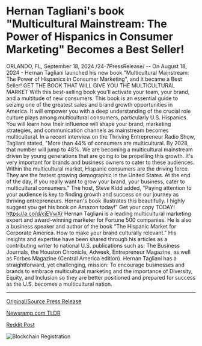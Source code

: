 # Hernan Tagliani's book "Multicultural Mainstream: The Power of Hispanics in Consumer Marketing" Becomes a Best Seller!

ORLANDO, FL, September 18, 2024 /24-7PressRelease/ -- On August 18, 2024 - Hernan Tagliani launched his new book "Multicultural Mainstream: The Power of Hispanics in Consumer Marketing", and it became a Best Seller!  GET THE BOOK THAT WILL GIVE YOU THE MULTICULTURAL MARKET With this best-selling book you'll activate your team, your brand, and a multitude of new consumers.  This book is an essential guide to seizing one of the greatest sales and brand growth opportunities in America. It will empower you with a deep understanding of the crucial role culture plays among multicultural consumers, particularly U.S. Hispanics. You will learn how their influence will shape your brand, marketing strategies, and communication channels as mainstream becomes multicultural.  In a recent interview on the Thriving Entrepreneur Radio Show, Tagliani stated, "More than 44% of consumers are multicultural. By 2028, that number will jump to 48%. We are becoming a multicultural mainstream driven by young generations that are going to be propelling this growth. It's very important for brands and business owners to cater to these audiences. Within the multicultural market, Hispanic consumers are the driving force. They are the fastest growing demographic in the United States. At the end of the day, if you really want to grow your brand, your business, cater to multicultural consumers."  The host, Steve Kidd added, "Paying attention to your audience is key to finding growth and success on our journey as thriving entrepreneurs. Hernan's book illustrates this beautifully. I highly suggest you get his book on Amazon today!"  Get your copy TODAY! https://a.co/d/cjEVwXr  Hernan Tagliani is a leading multicultural marketing expert and award-winning marketer for Fortune 500 companies. He is also a business speaker and author of the book "The Hispanic Market for Corporate America. How to make your brand culturally relevant." His insights and expertise have been shared through his articles as a contributing writer to national U.S. publications such as: The Business Journals, the Houston Chronicle, Adweek, Entrepreneur Magazine, as well as Forbes Magazine (Central America edition).  Hernan Tagliani has a straightforward, yet challenging, mission: To encourage businesses and brands to embrace multicultural marketing and the importance of Diversity, Equity, and Inclusion so they are better positioned and prepared for success as the U.S. becomes a multicultural nation. 

---

[Original/Source Press Release](https://www.24-7pressrelease.com/press-release/514406/hernan-taglianis-book-multicultural-mainstream-the-power-of-hispanics-in-consumer-marketing-becomes-a-best-seller)
                    

[Newsramp.com TLDR](https://newsramp.com/curated-news/new-best-selling-book-multicultural-mainstream-the-power-of-hispanics-in-consumer-marketing/8cf154c5a7610bccadcf50505e8018c0) 

 



[Reddit Post](https://www.reddit.com/r/BookNews/comments/1fjn0yl/new_bestselling_book_multicultural_mainstream_the/) 



![Blockchain Registration](https://cdn.newsramp.app/24-7PressRelease/qrcode/249/18/fern_r77.webp)